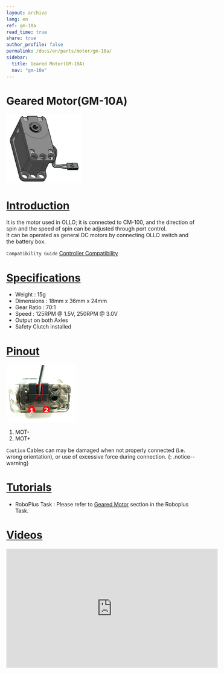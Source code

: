 ```yaml
---
layout: archive
lang: en
ref: gm-10a
read_time: true
share: true
author_profile: false
permalink: /docs/en/parts/motor/gm-10a/
sidebar:
  title: Geared Motor(GM-10A)
  nav: "gm-10a"
---
```


# Geared Motor(GM-10A)

![](/assets/images/parts/motor/gm-10_product.jpg)

# [Introduction](#introduction)

It is the motor used in OLLO; it is connected to CM-100, and the direction of spin and the speed of spin can be adjusted through port control.  
It can be operated as general DC motors by connecting OLLO switch and the battery box.

`Compatibility Guide` [Controller Compatibility]

# [Specifications](#specifications)

- Weight : 15g
- Dimensions : 18mm x 36mm x 24mm
- Gear Ratio : 70:1
- Speed : 125RPM @ 1.5V, 250RPM @ 3.0V
- Output on both Axles
- Safety Clutch installed

# [Pinout](#pinout)

![](/assets/images/parts/motor/gm-10_pinout.png)

1. MOT-
2. MOT+

`Caution` Cables can may be damaged when not properly connected (i.e. wrong orientation), or use of excessive force during connection.
{: .notice--warning}

# [Tutorials](#tutorials)

- RoboPlus Task : Please refer to [Geared Motor] section in the Roboplus Task.

# [Videos](#videos)

<iframe width="560" height="315" src="https://www.youtube.com/embed/-qRy_NDd5eU" frameborder="0" allowfullscreen></iframe>

[Controller Compatibility]: /docs/en/faq/controller_compatibility/
[Geared Motor]: /docs/en/software/rplus1/task/programming_02/#reduction-motor
